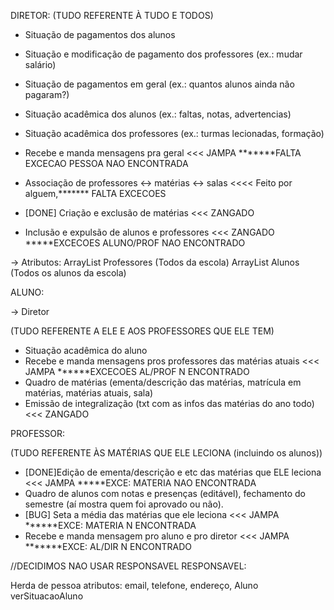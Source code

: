 DIRETOR:
(TUDO REFERENTE À TUDO E TODOS)
- Situação de pagamentos dos alunos
- Situação e modificação de pagamento dos professores (ex.: mudar salário)
- Situação de pagamentos em geral (ex.: quantos alunos ainda não pagaram?)

- Situação acadêmica dos alunos (ex.: faltas, notas, advertencias)
- Situação acadêmica dos professores (ex.: turmas lecionadas, formação)

- Recebe e manda mensagens pra geral <<< JAMPA  *******FALTA EXCECAO PESSOA NAO ENCONTRADA
- Associação de professores <-> matérias <-> salas <<<< Feito por alguem,******* FALTA EXCECOES
- [DONE] Criação e exclusão de matérias        <<< ZANGADO
- Inclusão e expulsão de alunos e professores  <<< ZANGADO *****EXCECOES ALUNO/PROF NAO ENCONTRADO


->  Atributos:
ArrayList Professores (Todos da escola)
ArrayList Alunos (Todos os alunos da escola)

ALUNO:

-> Diretor

(TUDO REFERENTE A ELE E AOS PROFESSORES QUE ELE TEM)
- Situação acadêmica do aluno
- Recebe e manda mensagens pros professores das matérias atuais  <<< JAMPA ******EXCECOES AL/PROF N ENCONTRADO
- Quadro de matérias (ementa/descrição das matérias, matrícula em matérias, matérias atuais, sala)
- Emissão de integralização (txt com as infos das matérias do ano todo) <<< ZANGADO

PROFESSOR:

(TUDO REFERENTE ÀS MATÉRIAS QUE ELE LECIONA (incluindo os alunos))   
- [DONE]Edição de ementa/descrição e etc das matérias que ELE leciona <<< JAMPA *****EXCE: MATERIA NAO ENCONTRADA
- Quadro de alunos com notas e presenças (editável), fechamento do semestre (aí mostra quem foi aprovado ou não).
- [BUG] Seta a média das matérias que ele leciona <<< JAMPA ******EXCE: MATERIA N ENCONTRADA
- Recebe e manda mensagem pro aluno e pro diretor   <<< JAMPA  *******EXCE: AL/DIR N ENCONTRADO



//DECIDIMOS NAO USAR RESPONSAVEL
RESPONSAVEL:

Herda de pessoa
atributos: email, telefone, endereço, Aluno
verSituacaoAluno


